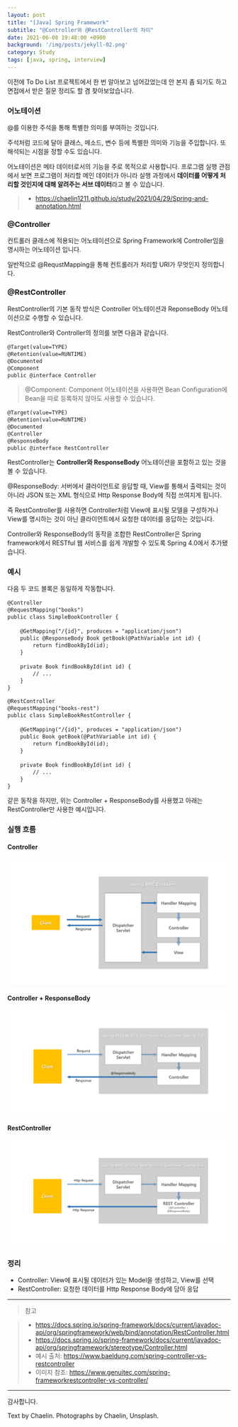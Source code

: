 ```yaml
---
layout: post
title: "[Java] Spring Framework"
subtitle: "@Controller와 @RestController의 차이"
date: 2021-06-08 19:48:00 +0900
background: '/img/posts/jekyll-02.png'
category: Study
tags: [java, spring, interview]
---
```

이전에 To Do List 프로젝트에서 한 번 알아보고 넘어갔었는데 안 본지 좀 되기도 하고 면접에서 받은 질문 정리도 할 겸 찾아보았습니다.

### 어노테이션
@를 이용한 주석을 통해 특별한 의미를 부여하는 것입니다.

주석처럼 코드에 달아 클래스, 메소드, 변수 등에 특별한 의미와 기능을 주입합니다. 또 해석되는 시점을 정할 수도 있습니다.

어노테이션은 메타 데이터로서의 기능을 주로 목적으로 사용합니다. 프로그램 실행 관점에서 보면 프로그램이 처리할 메인 데이터가 아니라 실행 과정에서 **데이터를 어떻게 처리할 것인지에 대해 알려주는 서브 데이터**라고 볼 수 있습니다.

> * <a href="https://chaelin1211.github.io/study/2021/04/29/Spring-and-annotation.html">https://chaelin1211.github.io/study/2021/04/29/Spring-and-annotation.html</a>

### @Controller
컨트롤러 클래스에 적용되는 어노테이션으로 Spring Framework에 Controller임을 명시하는 어노테이션 입니다.

일반적으로 @RequstMapping을 통해 컨트롤러가 처리할 URI가 무엇인지 정의합니다.

### @RestController
RestController의 기본 동작 방식은 Controller 어노테이션과 ReponseBody 어노테이션으로 수행할 수 있습니다.

RestController와 Controller의 정의를 보면 다음과 같습니다.

```
@Target(value=TYPE)
@Retention(value=RUNTIME)
@Documented
@Component
public @interface Controller
```

> @Component: Component 어노테이션을 사용하면 Bean Configuration에 Bean을 따로 등록하지 않아도 사용할 수 있습니다.

```
@Target(value=TYPE)
@Retention(value=RUNTIME)
@Documented
@Controller
@ResponseBody
public @interface RestController
```

RestController는 **Controller와 ResponseBody** 어노테이션을 포함하고 있는 것을 볼 수 있습니다.

@ResponseBody: 서버에서 클라이언트로 응답할 때, View를 통해서 출력되는 것이 아니라 JSON 또는 XML 형식으로 Http Response Body에 직접 쓰여지게 됩니다. 

즉 RestController를 사용하면 Controller처럼 View에 표시될 모델을 구성하거나 View를 명시하는 것이 아닌 클라이언트에서 요청한 데이터를 응답하는 것입니다.

Controller와 ResponseBody의 동작을 조합한 RestController은 Spring framework에서 RESTful 웹 서비스를 쉽게 개발할 수 있도록 Spring 4.0에서 추가됐습니다.

### 예시
다음 두 코드 블록은 동일하게 작동합니다.

```
@Controller
@RequestMapping("books")
public class SimpleBookController {

    @GetMapping("/{id}", produces = "application/json")
    public @ResponseBody Book getBook(@PathVariable int id) {
        return findBookById(id);
    }

    private Book findBookById(int id) {
        // ...
    }
}
```

```
@RestController
@RequestMapping("books-rest")
public class SimpleBookRestController {
    
    @GetMapping("/{id}", produces = "application/json")
    public Book getBook(@PathVariable int id) {
        return findBookById(id);
    }

    private Book findBookById(int id) {
        // ...
    }
}
```

같은 동작을 하지만, 위는 Controller + ResponseBody를 사용했고 아래는 RestController만 사용한 예시입니다.

### 실행 흐름

#### Controller
<img class="img-fluid" src="/img/posts/inPost/controller-01.png">

#### Controller + ResponseBody
<img class="img-fluid" src="/img/posts/inPost/controller-02.png">

#### RestController
<img class="img-fluid" src="/img/posts/inPost/controller-03.png">

### 정리
* Controller: View에 표시될 데이터가 있는 Model을 생성하고, View를 선택
* RestController: 요청한 데이터를 Http Response Body에 담아 응답

*****

> 참고

> * <a href="https://docs.spring.io/spring-framework/docs/current/javadoc-api/org/springframework/web/bind/annotation/RestController.html">https://docs.spring.io/spring-framework/docs/current/javadoc-api/org/springframework/web/bind/annotation/RestController.html</a>
> * <a href="https://docs.spring.io/spring-framework/docs/current/javadoc-api/org/springframework/stereotype/Controller.html">https://docs.spring.io/spring-framework/docs/current/javadoc-api/org/springframework/stereotype/Controller.html</a>
> * 예시 출처: <a href="https://www.baeldung.com/spring-controller-vs-restcontroller">https://www.baeldung.com/spring-controller-vs-restcontroller</a>
> * 이미지 참조: <a href="https://www.genuitec.com/spring-frameworkrestcontroller-vs-controller/">https://www.genuitec.com/spring-frameworkrestcontroller-vs-controller/</a>

*****

감사합니다.

<p class = "placeholder">Text by Chaelin. Photographs by Chaelin, Unsplash.</p>